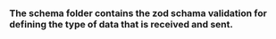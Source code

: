 ### The schema folder contains the zod schama validation for defining the type of data that is received and sent.
